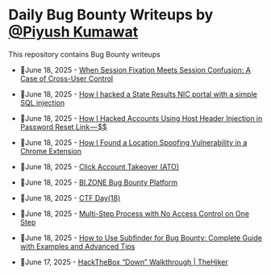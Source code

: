 # Daily Bug Bounty Writeups by [@Piyush Kumawat](https://twitter.com/piyush_supiy) 
This repository contains Bug Bounty writeups

<!-- BLOG-POST-LIST:START -->
 - 💯June 18, 2025 - [When Session Fixation Meets Session Confusion: A Case of Cross-User Control](https://infosecwriteups.com/when-session-fixation-meets-session-confusion-a-case-of-cross-user-control-bb2cd0d478e8?source=rss------bug_bounty-5) 

 - 💯June 18, 2025 - [How I hacked a State Results NIC portal with a simple SQL injection](https://infosecwriteups.com/how-i-hacked-a-state-results-nic-portal-with-a-simple-sql-injection-e095725a091e?source=rss------bug_bounty-5) 

 - 💯June 18, 2025 - [How I Hacked Accounts Using Host Header Injection in Password Reset Link — $$](https://infosecwriteups.com/how-i-hacked-accounts-using-host-header-injection-in-password-reset-link-2774431eed89?source=rss------bug_bounty-5) 

 - 💯June 18, 2025 - [How I Found a Location Spoofing Vulnerability in a Chrome Extension](https://medium.com/@FufuFaf1/how-i-found-a-location-spoofing-vulnerability-in-a-chrome-extension-6b53c56548ad?source=rss------bug_bounty-5) 

 - 💯June 18, 2025 - [Click Account Takeover &lpar;ATO&rpar;](https://medium.com/@anandrishav2228/click-account-takeover-ato-532065b4696d?source=rss------bug_bounty-5) 

 - 💯June 18, 2025 - [BI.ZONE Bug Bounty Platform](https://medium.com/@abhirupkonwar04/bi-zone-bug-bounty-platform-c1c3a6619696?source=rss------bug_bounty-5) 

 - 💯June 18, 2025 - [CTF Day&lpar;18&rpar;](https://medium.com/@ahmednarmer1/ctf-day-18-36150509f6cc?source=rss------bug_bounty-5) 

 - 💯June 18, 2025 - [Multi-Step Process with No Access Control on One Step](https://infosecwriteups.com/multi-step-process-with-no-access-control-on-one-step-a17dba1a4415?source=rss------bug_bounty-5) 

 - 💯June 18, 2025 - [How to Use Subfinder for Bug Bounty: Complete Guide with Examples and Advanced Tips](https://medium.com/@jpablo13/how-to-use-subfinder-for-bug-bounty-complete-guide-with-examples-and-advanced-tips-779596c456bc?source=rss------bug_bounty-5) 

 - 💯June 17, 2025 - [HackTheBox “Down” Walkthrough | TheHiker](https://medium.com/@The_Hiker/hackthebox-down-walkthrough-thehiker-189802e3e5b8?source=rss------bug_bounty-5) 
<!-- BLOG-POST-LIST:END -->
